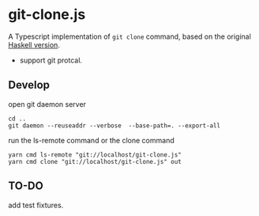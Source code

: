 # git-clone.js

A Typescript implementation of `git clone` command,
based on the original [Haskell version](https://stefan.saasen.me/articles/git-clone-in-haskell-from-the-bottom-up/).

- support git protcal.

## Develop
open git daemon server
```
cd ..
git daemon --reuseaddr --verbose  --base-path=. --export-all
```

run the ls-remote command or the clone command
```
yarn cmd ls-remote "git://localhost/git-clone.js"
yarn cmd clone "git://localhost/git-clone.js" out
```

## TO-DO
add test fixtures.
